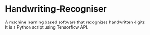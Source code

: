 # Handwriting-Recogniser
A machine learning based software that recognizes handwritten digits<br>
It is a Python script using Tensorflow API.
